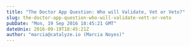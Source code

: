 ```yaml
---
title: "The Doctor App Question: Who will Validate, Vet or Veto?"
slug: the-doctor-app-question-who-will-validate-vett-or-veto
pubDate: "Mon, 19 Sep 2016 18:45:21 GMT"
dateUnix: 2016-09-19T18:45:21Z
author: "marcia@catalyze.io (Marcia Noyes)"
---
```


